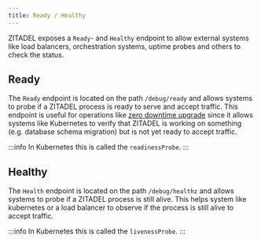 ```yaml
---
title: Ready / Healthy
---
```


ZITADEL exposes a `Ready`- and `Healthy` endpoint to allow external systems like load balancers, orchestration systems, uptime probes and others to check the status.

## Ready

The `Ready` endpoint is located on the path `/debug/ready` and allows systems to probe if a ZITADEL process is ready to serve and accept traffic.
This endpoint is useful for operations like [zero downtime upgrade](../../concepts/architecture/solution#zero-downtime-updates) since it allows systems like Kubernetes to verify that ZITADEL is working on something (e.g. database schema migration) but is not yet ready to accept traffic.

:::info
In Kubernetes this is called the `readinessProbe`.
:::

## Healthy

The `Health` endpoint is located on the path `/debug/healthz` and allows systems to probe if a ZITADEL process is still alive.
This helps system like kubernetes or a load balancer to observe if the process is still alive to accept traffic.

:::info
In Kubernetes this is called the `livenessProbe`.
:::
